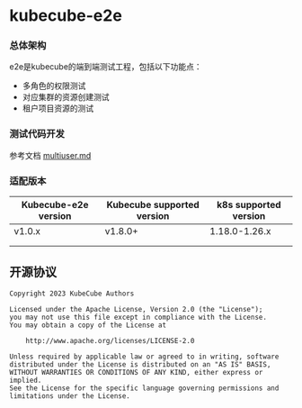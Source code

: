 # kubecube-e2e

### 总体架构

e2e是kubecube的端到端测试工程，包括以下功能点：

- 多角色的权限测试
- 对应集群的资源创建测试
- 租户项目资源的测试

### 测试代码开发
参考文档 [multiuser.md](MultiUser.md)

### 适配版本

| Kubecube-e2e version | Kubecube supported version | k8s supported version |
| -------------------- | -------------------------- | --------------------- |
| v1.0.x               | v1.8.0+                    | 1.18.0-1.26.x         |
|                      |                            |                       |
|                      |                            |                       |




## 开源协议

```
Copyright 2023 KubeCube Authors

Licensed under the Apache License, Version 2.0 (the "License");
you may not use this file except in compliance with the License.
You may obtain a copy of the License at

    http://www.apache.org/licenses/LICENSE-2.0

Unless required by applicable law or agreed to in writing, software
distributed under the License is distributed on an "AS IS" BASIS,
WITHOUT WARRANTIES OR CONDITIONS OF ANY KIND, either express or implied.
See the License for the specific language governing permissions and
limitations under the License.
```
